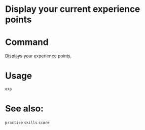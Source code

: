 # Display your current experience points

# Command
Displays your experience points.

# Usage
`exp`

# See also:
`practice`
`skills`
`score`
